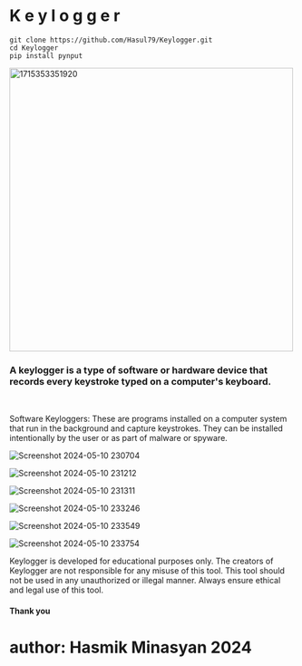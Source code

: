 # K e y l o g g e r

```
git clone https://github.com/Hasul79/Keylogger.git
cd Keylogger
pip install pynput
```

<img src="https://github.com/Hasul79/Keylogger/assets/95657084/1a021be0-130d-4dce-b7a1-c541cd0e7adf" alt="1715353351920" width="500px">



<h3>
A keylogger is a type of software or hardware device that records every keystroke typed on a computer's keyboard.</h3>
<br/>
<p>Software Keyloggers: These are programs installed on a computer system that run in the background and capture keystrokes. They can be installed intentionally by the user or as part of malware or spyware.
</p>


![Screenshot 2024-05-10 230704](https://github.com/Hasul79/Keylogger/assets/95657084/ceaed766-fc6e-42f6-9e35-5d5a28470557)


![Screenshot 2024-05-10 231212](https://github.com/Hasul79/Keylogger/assets/95657084/05c42dac-a10c-4066-897c-e12b284d91c3)


![Screenshot 2024-05-10 231311](https://github.com/Hasul79/Keylogger/assets/95657084/e05d8889-0902-412c-af5f-caef9d74748f)


![Screenshot 2024-05-10 233246](https://github.com/Hasul79/Keylogger/assets/95657084/1aad1a28-ff55-482d-9191-9a8c1b5c29f8)


![Screenshot 2024-05-10 233549](https://github.com/Hasul79/Keylogger/assets/95657084/bdfd4e9f-d746-4f4d-b8b7-aac3fc36626e)


![Screenshot 2024-05-10 233754](https://github.com/Hasul79/Keylogger/assets/95657084/809bc4af-d3c1-498f-a3e0-b2d548642aa7)

<p>Keylogger is developed for educational purposes only. The creators of Keylogger are not responsible for any misuse of this tool. This tool should not be used in any unauthorized or illegal manner. Always ensure ethical and legal use of this tool.</p>
<h4>Thank you</h4>

# author: Hasmik Minasyan 2024

